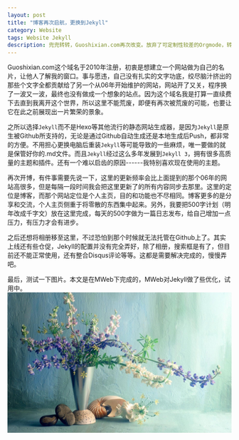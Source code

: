 ```yaml
---
layout: post
title: "博客再次启航，更换到Jekyll"
category: Website
tags: Website Jekyll
description: 兜兜转转，Guoshixian.com再次改变。放弃了可定制性较差的Orgmode，转投`Jekyll`的怀抱，并托管于Github之上。
---
```

Guoshixian.com这个域名于2010年注册，初衷是想建立一个网站做为自己的名片，让他人了解我的窗口。事与愿违，自己没有扎实的文字功底，绞尽脑汁挤出的那些个文字全都贡献给了另一个从06年开始维护的网站，网站开了又关，程序换了一波又一波，最终也没有做成一个想象的站点。因为这个域名我是打算一直续费下去直到我离开这个世界，所以这里不能荒废，即便有再次被荒废的可能，也要让它在此之前展现出一片繁荣的景象。

之所以选择`Jekyll`而不是Hexo等其他流行的静态网站生成器，是因为`Jekyll`是原生被Github所支持的，无论是通过Github自动生成还是本地生成后Push，都非常的方便。不用担心更换电脑后重装`Jekyll`等可能导致的一些麻烦，唯一要做的就是保管好你的.md文件。而且`Jekyll`经过这么多年发展到`Jekyll 3`，拥有很多高质量的主题和插件。还有一个难以启齿的原因------我特别喜欢现在使用的主题。

再次开博，有件事需要先说一下，这里的更新频率会比上面提到的那个06年的网站高很多，但是每隔一段时间我会把这里更新了的所有内容同步去那里。这里的定位是博客，而那个网站定位是个人主页，目的和功能也不尽相同。博客更多的是分享和交流，个人主页侧重于将零散的东西集中起来。另外，我要把500字计划（明年改成千字文）放在这里完成，每天的500字做为一篇日志发布，给自己增加一点压力，有压力才会有进步。

之后还想将相册移至这里，不过恐怕到那个时候就无法托管在Github上了。其实上线还有些仓促，Jekyll的配置并没有完全弄好，除了相册，搜索框是有了，但目前还不能正常使用，还有整合Disqus评论等等。这都是需要解决完成的，慢慢弄吧。

最后，测试一下图片。本文是在MWeb下完成的，MWeb对Jekyll做了些优化，试用中。
![bg](/media/bg.jpg)


